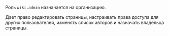 Роль `wiki.admin` назначается на организацию.

Дает право редактировать страницы, настраивать права доступа для других пользователей, изменять список авторов и назначать владельца страницы.